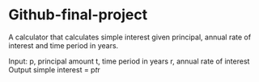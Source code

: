 # Github-final-project
A calculator that calculates simple interest given principal, annual rate of interest and time period in years.
	
Input:
   p, principal amount
   t, time period in years
   r, annual rate of interest
Output
   simple interest = p*t*r
